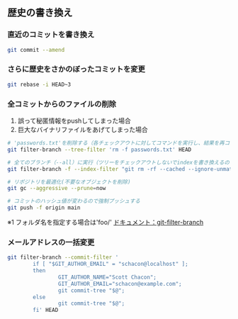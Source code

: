## 歴史の書き換え

### 直近のコミットを書き換え
```bash
git commit --amend
```

### さらに歴史をさかのぼったコミットを変更
```bash
git rebase -i HEAD~3
```

### 全コミットからのファイルの削除
1. 誤って秘匿情報をpushしてしまった場合
1. 巨大なバイナリファイルをあげてしまった場合
```bash
# 'passwords.txt'を削除する（各チェックアウトに対してコマンドを実行し、結果を再コミットする）
git filter-branch --tree-filter 'rm -f passwords.txt' HEAD

# 全てのブランチ（--all）に実行（ツリーをチェックアウトしないでindexを書き換えるので高速）※1
git filter-branch -f --index-filter "git rm -rf --cached --ignore-unmatch .env" --prune-empty -- --all

# リポジトリを最適化(不要なオブジェクトを削除)
git gc --aggressive --prune=now

# コミットのハッシュ値が変わるので強制プッシュする
git push -f origin main
```
※1 フォルダ名を指定する場合は'foo/'
[ドキュメント：git-filter-branch](https://git-scm.com/docs/git-filter-branch)

### メールアドレスの一括変更
```bash
git filter-branch --commit-filter '
        if [ "$GIT_AUTHOR_EMAIL" = "schacon@localhost" ];
        then
                GIT_AUTHOR_NAME="Scott Chacon";
                GIT_AUTHOR_EMAIL="schacon@example.com";
                git commit-tree "$@";
        else
                git commit-tree "$@";
        fi' HEAD
```
